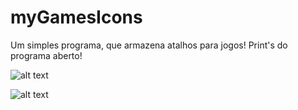 # myGamesIcons
Um simples programa, que armazena atalhos para jogos!
Print's do programa aberto!

![alt text](https://uploaddeimagens.com.br/images/002/052/235/full/1.PNG)

![alt text](https://uploaddeimagens.com.br/images/002/052/237/full/2.PNG)
